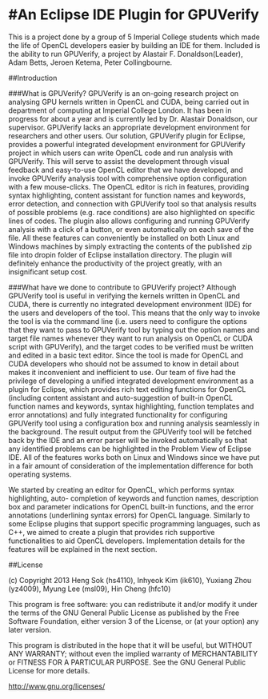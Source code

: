 #An Eclipse IDE Plugin for GPUVerify
===================

This is a project done by a group of 5 Imperial College students which made the life of OpenCL developers easier by building an IDE for them. Included is the ability to run GPUVerify, a project by Alastair F. Donaldson(Leader), Adam Betts,  Jeroen Ketema, Peter Collingbourne.

##Introduction

###What is GPUVerify?
GPUVerify is an on-going research project on analysing GPU kernels written in OpenCL and CUDA, being carried out in department of computing at Imperial College London. It has been in progress for about a year and is currently led by Dr. Alastair Donaldson, our supervisor. GPUVerify lacks an appropriate development environment for researchers and other users. Our solution, GPUVerify plugin for Eclipse, provides a powerful integrated development environment for GPUVerify project in which users can write OpenCL code and run analysis with GPUVerify. This will serve to assist the development through visual feedback and easy-to-use OpenCL editor that we have developed, and invoke GPUVerify analysis tool with comprehensive option configuration with a few mouse-clicks. The OpenCL editor is rich in features, providing syntax highlighting, content assistant for function names and keywords, error detection, and connection with GPUVerify tool so that analysis results of possible problems (e.g. race conditions) are also highlighted on specific lines of codes. The plugin also allows configuring and running GPUVerify analysis with a click of a button, or even automatically on each save of the file. All these features can conveniently be installed on both Linux and Windows machines by simply extracting the contents of the published zip file into dropin folder of Eclipse installation directory. The plugin will definitely enhance the productivity of the project greatly, with an insignificant setup cost.

###What have we done to contribute to GPUVerify project?
Although GPUVerify tool is useful in verifying the kernels written in OpenCL and CUDA, there is currently no integrated development environment (IDE) for the users and developers of the tool. This means that the only way to invoke the tool is via the command line (i.e. users need to configure the options that they want to pass to GPUVerify tool by typing out the option names and target file names whenever they want to run analysis on OpenCL or CUDA script with GPUVerify), and the target codes to be verified must be written and edited in a basic text editor. Since the tool is made for OpenCL and CUDA developers who should not be assumed to know in detail about makes it inconvenient and inefficient to use. Our team of five had the privilege of developing a unified integrated development environment as a plugin for Eclipse, which provides rich text editing functions for OpenCL (including content assistant and auto-suggestion of built-in OpenCL function names and keywords, syntax highlighting, function templates and error annotations) and fully integrated functionality for configuring GPUVerify tool using a configuration box and running analysis seamlessly in the background. The result output from the GPUVerify tool will be fetched back by the IDE and an error parser will be invoked automatically so that any identified problems can be highlighted in the Problem View of Eclipse IDE. All of the features works both on Linux and Windows since we have put in a fair amount of consideration of the implementation difference for both operating systems.

We started by creating an editor for OpenCL, which performs syntax highlighting, auto- completion of keywords and function names, description box and parameter indications for OpenCL built-in functions, and the error annotations (underlining syntax errors) for OpenCL language. Similarly to some Eclipse plugins that support specific programming languages, such as C++, we aimed to create a plugin that provides rich supportive functionalities to aid OpenCL developers. Implementation details for the features will be explained in the next section.



##License

(c) Copyright 2013 Heng Sok (hs4110), Inhyeok Kim (ik610), Yuxiang Zhou (yz4009), Myung Lee (msl09), Hin Cheng (hfc10)

This program is free software: you can redistribute it and/or modify it under the terms of the GNU General Public License as published by the Free Software Foundation, either version 3 of the License, or (at your option) any later version.

This program is distributed in the hope that it will be useful, but WITHOUT ANY WARRANTY; without even the implied warranty of MERCHANTABILITY or FITNESS FOR A PARTICULAR PURPOSE. See the GNU General Public License for more details.

http://www.gnu.org/licenses/
